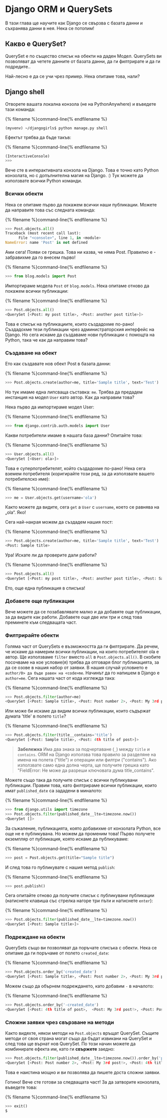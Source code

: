 # Django ORM и QuerySets

В тази глава ще научите как Django се свързва с базата данни и съхранява данни в нея. Нека се потопим!

## Какво е QuerySet?

QuerySet е по същество списък на обекти на даден Модел. QuerySets ви позволяват да четете данните от базата данни, да ги филтрирате и да ги подредите..

Най-лесно е да се учи чрез пример. Нека опитаме това, нали?

## Django shell

Отворете вашата локална конзола (не на PythonAnywhere) и въведете тази команда:

{% filename %}command-line{% endfilename %}

    (myvenv) ~/djangogirls$ python manage.py shell
    

Ефектът трябва да бъде такъв:

{% filename %}command-line{% endfilename %}

```python
(InteractiveConsole)
>>>
```

Вече сте в интерактивната конзола на Django. Това е точно като Python конзолата, но с допълнителна магия на Django. :) Тук можете да използвате всички Python команди.

### Всички обекти

Нека се опитаме първо да покажем всички наши публикации. Можете да направите това със следната команда:

{% filename %}command-line{% endfilename %}

```python
>>> Post.objects.all()
Traceback (most recent call last):
      File "<console>", line 1, in <module>
NameError: name 'Post' is not defined
```

Ами сега! Появи се грешка. Това ни казва, че няма Post. Правилно е - забравихме да го внесем първо!

{% filename %}command-line{% endfilename %}

```python
>>> from blog.models import Post
```

Импортираме модела `Post` от `blog.models`. Нека опитаме отново да покажем всички публикации:

{% filename %}command-line{% endfilename %}

```python
>>> Post.objects.all()
<QuerySet [<Post: my post title>, <Post: another post title>]>
```

Това е списък на публикациите, които създадохме по-рано! Създадохме тези публикации чрез администраторския интерфейс на Django. Но сега искаме да създаваме нови публикации с помощта на Python, така че как да направим това?

### Създаване на обект

Ето как създавате нов обект Post в базата данни:

{% filename %}command-line{% endfilename %}

```python
>>> Post.objects.create(author=me, title='Sample title', text='Test')
```

Но тук имаме една липсваща съставка: `me`. Трябва да предадем инстанция на модел `User` като автор. Как да направим това?

Нека първо да импортираме модел User:

{% filename %}command-line{% endfilename %}

```python
>>> from django.contrib.auth.models import User
```

Какви потребители имаме в нашата база данни? Опитайте това:

{% filename %}command-line{% endfilename %}

```python
>>> User.objects.all()
<QuerySet [<User: ola>]>
```

Това е суперпотребителят, който създадохме по-рано! Нека сега вземем потребителя (коригирайте този ред, за да използвате вашето потребителско име):

{% filename %}command-line{% endfilename %}

```python
>>> me = User.objects.get(username='ola')
```

Както можете да видите, сега `get` a `User` с `username`, което се равнява на „ola“. Яко!

Сега най-накрая можем да създадем нашия пост:

{% filename %}command-line{% endfilename %}

```python
>>> Post.objects.create(author=me, title='Sample title', text='Test')
<Post: Sample title>
```

Ура! Искате ли да проверите дали работи?

{% filename %}command-line{% endfilename %}

```python
>>> Post.objects.all()
<QuerySet [<Post: my post title>, <Post: another post title>, <Post: Sample title>]>
```

Ето, още една публикация в списъка!

### Добавете още публикации

Вече можете да се позабавлявате малко и да добавяте още публикации, за да видите как работи. Добавете още две или три и след това преминете към следващата част.

### Филтрирайте обекти

Голяма част от QuerySets е възможността да ги филтрирате. Да речем, че искаме да намерим всички публикации, на които потребителят ola е автор. Ще използваме `filter` вместо `all` в `Post.objects.all()`. В скобите посочваме на кое условие(я) трябва да отговаря блог публикацията, за да се озове в нашия набор от заявки. В нашия случай условието е `author/0> да бъде равен на <code>me`. Начинът да го напишем в Django е `author=me`. Сега нашата част от кода изглежда така:

{% filename %}command-line{% endfilename %}

```python
>>> Post.objects.filter(author=me)
<QuerySet [<Post: Sample title>, <Post: Post number 2>, <Post: My 3rd post!>, <Post: 4th title of post>]>
```

Или може би искаме да видим всички публикации, които съдържат думата 'title' в полето `title`?

{% filename %}command-line{% endfilename %}

```python
>>> Post.objects.filter(title__contains='title')
<QuerySet [<Post: Sample title>, <Post: 4th title of post>]>
```

> **Забележка** Има два знака за подчертаване (`_`) между `title` и `contains`. ORM на Django използва това правило за разделяне на имена на полета ("title") и операции или филтри ("contains"). Ако използвате само една долна черта, ще получите грешка като "FieldError: Не може да разреши ключовата дума title_contains".

Можете също така да получите списък с всички публикувани публикации. Правим това, като филтрираме всички публикации, които имат `published_date` са зададени в миналото:

{% filename %}command-line{% endfilename %}

```python
>>> from django.utils import timezone
>>> Post.objects.filter(published_date__lte=timezone.now())
<QuerySet []>
```

За съжаление, публикацията, която добавихме от конзолата Python, все още не е публикувана. Но можем да променим това! Първо получете екземпляр от публикация, която искаме да публикуваме:

{% filename %}command-line{% endfilename %}

```python
>>> post = Post.objects.get(title="Sample title")
```

И след това го публикувате с нашия метод `publish`:

{% filename %}command-line{% endfilename %}

```python
>>> post.publish()
```

Сега опитайте отново да получите списък с публикувани публикации (натиснете клавиша със стрелка нагоре три пъти и натиснете `enter`):

{% filename %}command-line{% endfilename %}

```python
>>> Post.objects.filter(published_date__lte=timezone.now())
<QuerySet [<Post: Sample title>]>
```

### Подреждане на обекти

QuerySets също ви позволяват да поръчате списъка с обекти. Нека се опитаме да ги поръчаме от полето `created_date`:

{% filename %}command-line{% endfilename %}

```python
>>> Post.objects.order_by('created_date')
<QuerySet [<Post: Sample title>, <Post: Post number 2>, <Post: My 3rd post!>, <Post: 4th title of post>]>
```

Можем също да обърнем подреждането, като добавим `-` в началото:

{% filename %}command-line{% endfilename %}

```python
>>> Post.objects.order_by('-created_date')
<QuerySet [<Post: 4th title of post>,  <Post: My 3rd post!>, <Post: Post number 2>, <Post: Sample title>]>
```

### Сложни заявки чрез свързване на методи

Както видяхте, някои методи на `Post.objects` връщат QuerySet. Същите методи от своя страна могат също да бъдат извикани на QuerySet и след това ще върнат нов QuerySet. По този начин можете да комбинирате ефекта им, като ги **свържете** заедно:

```python
>>> Post.objects.filter(published_date__lte=timezone.now()).order_by('published_date')
<QuerySet [<Post: Post number 2>, <Post: My 3rd post!>, <Post: 4th title of post>, <Post: Sample title>]>
```

Това е наистина мощно и ви позволява да пишете доста сложни заявки.

Готино! Вече сте готови за следващата част! За да затворите конзолата, въведете това:

{% filename %}command-line{% endfilename %}

```python
>>> exit()
$
```